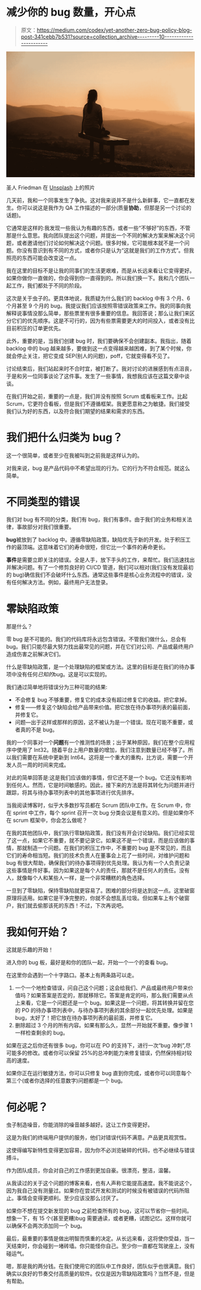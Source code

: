 # 减少你的 bug 数量，开心点

> 原文：<https://medium.com/codex/yet-another-zero-bug-policy-blog-post-341cebb7b531?source=collection_archive---------10----------------------->

![](img/77540968b012c38c54f86cb3c0b6719f.png)

圣人 Friedman 在 [Unsplash](https://unsplash.com/photos/HS5CLnQbCOc?utm_source=unsplash&utm_medium=referral&utm_content=creditCopyText) 上的照片

几天前，我和一个同事发生了争执。这对我来说并不是什么新鲜事，它一直都在发生。你可以说这是我作为 QA 工作描述的一部分(质量**协助**，但那是另一个讨论的话题)。

它通常是这样的:我发现一些我认为有趣的东西，或者一些“不够好”的东西，不管那是什么意思。我向团队提出这个问题，并提出一个不同的解决方案来解决这个问题，或者邀请他们讨论如何解决这个问题。很多时候，它可能根本就不是一个问题。你没有意识到有不同的方式，或者你只是认为“这就是我们的工作方式”。但我照亮的东西可能会改变这一点。

我在这里的目标不是让我的同事们的生活更艰难，而是从长远来看让它变得更好。如果你做你一直做的，你会得到你一直得到的。所以我们换一下。我和几个团队一起工作，我们都处于不同的阶段。

这次是关于虫子的。更具体地说，我质疑为什么我们的 backlog 中有 3 个月、6 个月甚至 9 个月的 bug。我提议我们应该按照零错误政策来工作。我的同事向我解释说事情没那么简单，那些票里有很多重要的信息。我回答说；那么让我们来区分它们的优先顺序。这是不可行的，因为有些票需要更大的时间投入，或者没有比目前积压的订单更优先。

此外，重要的是，当我们创建 bug 时，我们要确保不会创建副本。我指出，随着 backlog 中的 bug 越来越多，要做到这一点变得越来越困难，到了某个时候，你就会停止关注，把它变成 SEP(别人的问题)，poff，它就变得看不见了。

讨论结束后，我们站起来时不合时宜，被打断了。我对讨论的进展感到有点沮丧，于是和另一位同事谈论了这件事。发生了一些事情，我想我应该在这篇文章中谈谈。

在我们开始之前，重要的一点是，我们并没有按照 Scrum 或看板来工作。比起 Scrum，它更符合看板，但是我们不遵循框架。我更愿意称之为敏捷。我们接受我们认为好的东西，以及符合我们期望的结果和需求的东西。

# 我们把什么归类为 bug？

这一个很简单，或者至少在我被叫到之前我是这样认为的。

对我来说，bug 是产品代码中不希望出现的行为。它的行为不符合规范。就这么简单。

# 不同类型的错误

我们对 bug 有不同的分类，我们有 bug，我们有事件。由于我们的业务和相关法律，事故部分对我们很重要。

**bug**被放到了 backlog 中。遵循零缺陷政策，缺陷优先于新的开发。处于积压工作的最顶端。这意味着它们的寿命很短，但它比一个事件的寿命更长。

**事件**是需要立即关注的错误。全是人手，放下手头的工作，来帮忙。我们迅速找出并解决问题。有了一个修剪良好的 CI/CD 管道，我们可以相对(我们没有发现最初的 bug)确信我们不会破坏什么东西。通常这些事件是核心业务流程中的错误，没有任何解决方法。例如，最终用户无法登录。

# 零缺陷政策

那是什么？

零 bug 是不可能的。我们的代码库将永远包含错误。不管我们做什么，总会有 bug。我们只能尽最大努力找出最常见的问题，并在它们对公司、产品或最终用户造成伤害之前解决它们。

什么是零缺陷政策，是一个处理缺陷的框架或方法。这里的目标是在我们的待办事项中没有任何*已知的*bug。这是可以实现的。

我们通过简单地将错误分为三种可能的结果:

*   不会修复 bug 不够重要，修复它的成本没有超过修复它的收益。把它拿掉。
*   修复——修复这个缺陷会给产品带来价值。把它放在待办事项列表的最前面，并修复它。
*   问题—出于这样或那样的原因，这不被认为是一个错误。现在可能不重要，或者真的不是 bug。

我的一个同事对一个**问题**有一个推测性的场景；出于某种原因，我们在整个应用程序中使用了 Int32。随着平台上用户数量的增加，我们注意到数量已经不够了。所以我们需要在系统中更新到 Int64。这将是一个重大的重构，比方说，需要一个开发人员一周的时间来完成。

对此的简单回答是:这是我们应该做的事情，但它还不是一个 bug。它还没有影响到任何人。然而，它是时间敏感的。因此，接下来的方法是将其转化为问题并进行跟踪，将其与待办事项列表中的其他事项进行优先排序。

当我阅读博客时，似乎大多数抄写员都在 Scrum 团队中工作。在 Scrum 中，你在 sprint 中工作，每个 sprint 召开一次 bug 分类会议是有意义的。但是如果你不在 scrum 框架中，你会怎么做呢？

在我的其他团队中，我们执行零缺陷政策，我们没有开会讨论缺陷。我们已经实现了这一点，如果它不重要，就不要记录它。如果这不是一个错误，而是应该做的事情，那就制造一个问题。在我们的积压工作中，不重要的 bug 是不常见的，而且它们的寿命相当短。我们的技术负责人在董事会上花了一些时间，对维护问题和 bug 有很大帮助，确保我们的待办事项得到优先处理。我认为有一个人负责记录这些事情是件好事。因为如果这是每个人的责任，那就不是任何人的责任。没有人，就像每个人和某些人一样，是一个非常糟糕的角色选择。

一旦到了零缺陷，保持零缺陷就更容易了。困难的部分将是达到这一点。这里破窗原理将适用。如果它是干净完整的，你就不会想乱丢垃圾。但如果车上有个破窗户，我们就去偷那该死的东西！不过，下次再说吧。

# 我如何开始？

这就是乐趣的开始！

进入你的 bug 板，最好是和你的团队一起，开始一个一个的查看 bug。

在这里你会遇到一个十字路口。基本上有两条路可以走。

1.  一个一个地检查错误，问自己这个问题；这会给我们、产品或最终用户带来价值吗？如果答案是否定的，那就移除它。答案是肯定的吗，那么我们需要从点上来看，它是一个问题还是一个 bug。如果这是一个问题，将其转换并留在您的 PO 的待办事项列表中，与待办事项列表的其余部分一起优先处理。如果是 bug，太好了！把它放在待办事项列表的最前面，并修复它。
2.  删除超过 3 个月的所有内容。如果有那么久，显然一开始就不重要。像步骤 1 一样检查剩余的 bug。

如果在这之后你还有很多 bug，你可以在 PO 的支持下，进行一次“bug 冲刺”,尽可能多的修改。或者你可以保留 25%的总冲刺能力来修复错误，仍然保持相对较高的速度。

如果你正在运行敏捷方法，你可以只修复 bug 直到你完成，或者你可以同意每个第三个(或者你选择的任意数字)问题都是一个 bug。

# 何必呢？

虫子制造噪音，你能消除的噪音越多越好。这让工作变得更好。

这是为我们的终端用户提供的服务，他们对错误代码不满意。产品更具观赏性。

这使得编写新特性变得更加容易，因为你不必浏览破碎的代码，也不必继续与错误搏斗。

作为团队成员，你会对自己的工作感到更加自豪。很漂亮，整洁，温馨。

从我读过的关于这个问题的博客来看，也有人声称它能提高速度。我不能说这个，因为我自己没有测量过。如果你在尝试开发和测试的时候没有被错误的代码所阻止。事情会变得更顺利。至少应该没那么讨厌了。

如果你不想在提交新发现的 bug 之前检查所有的 bug，这可以节省你一些时间。想象一下，有 15 个(甚至更糟)bug 需要通读，或者更糟，试图记忆。这样你就可以确保不会两次添加同一个 bug。

最后，最重要的事情是做出明智而慎重的决定。从长远来看，这将使你受益，当一天结束时，你会碰到一堵砖墙。你只能怪你自己。至少你一直都在驾驶座上，没有碰运气。

嗯，那是我的两分钱。在我们使用它的团队中工作良好，团队似乎也很满意。我们确实以良好的节奏交付高质量的软件。仅仅是因为零缺陷政策吗？当然不是，但是有帮助。